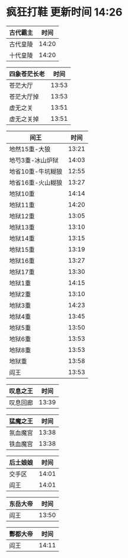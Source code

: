# 疯狂打鞋 更新时间 14:26

| 古代霸主   | 时间    |
|--------|-------|
| 古代皇陵 | 14:20 |
| 十代皇陵 | 14:20 |

| 四象苍茫长老   | 时间    |
|--------|-------|
| 苍茫大厅 | 13:53 |
| 苍茫大厅掉 | 13:53 |
| 虚无之关 | 13:51 |
| 虚无之关掉 | 13:51 |

| 间王   | 时间    |
|--------|-------|
| 地然15重-大狼 | 13:21 |
| 地芍3重-冰山炉狱 | 14:03 |
| 地省10重-牛坑糊狼 | 12:55 |
| 地省16重-火山糊狼 | 13:27 |
| 地狱10重 | 14:14 |
| 地狱11重 | 14:20 |
| 地狱12重 | 13:05 |
| 地狱13重 | 13:10 |
| 地狱14重 | 13:15 |
| 地狱15重 | 13:19 |
| 地狱16重 | 13:27 |
| 地狱17重 | 13:30 |
| 地狱1重 | 14:15 |
| 地狱2重 | 13:10 |
| 地狱3重 | 14:23 |
| 地狱4重 | 13:45 |
| 地狱5重 | 13:50 |
| 地狱6重 | 13:53 |
| 地狱8重 | 13:53 |
| 地狱重 | 13:58 |
| 阎王 | 13:53 |

| 叹息之王   | 时间    |
|--------|-------|
| 叹息回廊 | 13:39 |

| 猛魔之王   | 时间    |
|--------|-------|
| 氛血魔宫 | 13:38 |
| 铁血魔宫 | 13:38 |

| 后土娘娘   | 时间    |
|--------|-------|
| 交手区 | 14:01 |
| 阎王 | 14:01 |

| 东岳大帝   | 时间    |
|--------|-------|
| 阎王 | 13:50 |

| 酆都大帝   | 时间    |
|--------|-------|
| 阎王 | 14:11 |